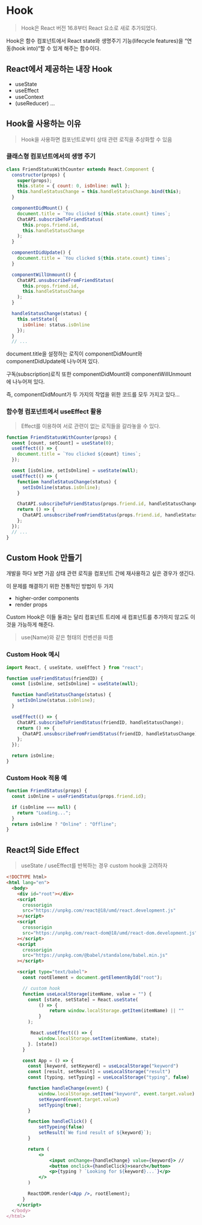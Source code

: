 # Hook

> Hook은 React 버전 16.8부터 React 요소로 새로 추가되었다.

Hook은 함수 컴포넌트에서 React state와 생명주기 기능(lifecycle features)을 “연동(hook into)“할 수 있게 해주는 함수이다.

## React에서 제공하는 내장 Hook

- useState
- useEffect
- useContext
- (useReducer)
  ...

## Hook을 사용하는 이유

> Hook을 사용하면 컴포넌트로부터 상태 관련 로직을 추상화할 수 있음

### 클래스형 컴포넌트에서의 생명 주기

```javascript
class FriendStatusWithCounter extends React.Component {
  constructor(props) {
    super(props);
    this.state = { count: 0, isOnline: null };
    this.handleStatusChange = this.handleStatusChange.bind(this);
  }

  componentDidMount() {
    document.title = `You clicked ${this.state.count} times`;
    ChatAPI.subscribeToFriendStatus(
      this.props.friend.id,
      this.handleStatusChange
    );
  }

  componentDidUpdate() {
    document.title = `You clicked ${this.state.count} times`;
  }

  componentWillUnmount() {
    ChatAPI.unsubscribeFromFriendStatus(
      this.props.friend.id,
      this.handleStatusChange
    );
  }

  handleStatusChange(status) {
    this.setState({
      isOnline: status.isOnline
    });
  }
  // ...
```

document.title을 설정하는 로직이 componentDidMount와 componentDidUpdate에 나누어져 있다.

구독(subscription)로직 또한 componentDidMount와 componentWillUnmount에 나누어져 있다.

즉, componentDidMount가 두 가지의 작업을 위한 코드를 모두 가지고 있다...

### 함수형 컴포넌트에서 useEffect 활용

> Effect를 이용하여 서로 관련이 없는 로직들을 갈라놓을 수 있다.

```javascript
function FriendStatusWithCounter(props) {
  const [count, setCount] = useState(0);
  useEffect(() => {
    document.title = `You clicked ${count} times`;
  });

  const [isOnline, setIsOnline] = useState(null);
  useEffect(() => {
    function handleStatusChange(status) {
      setIsOnline(status.isOnline);
    }

    ChatAPI.subscribeToFriendStatus(props.friend.id, handleStatusChange);
    return () => {
      ChatAPI.unsubscribeFromFriendStatus(props.friend.id, handleStatusChange);
    };
  });
  // ...
}
```

## Custom Hook 만들기

개발을 하다 보면 가끔 상태 관련 로직을 컴포넌트 간에 재사용하고 싶은 경우가 생긴다.

이 문제를 해결하기 위한 전통적인 방법이 두 가지

- higher-order components
- render props

Custom Hook은 이들 둘과는 달리 컴포넌트 트리에 새 컴포넌트를 추가하지 않고도 이것을 가능하게 해준다.

> use{Name}와 같은 형태의 컨벤션을 따름

### Custom Hook 예시

```javascript
import React, { useState, useEffect } from "react";

function useFriendStatus(friendID) {
  const [isOnline, setIsOnline] = useState(null);

  function handleStatusChange(status) {
    setIsOnline(status.isOnline);
  }

  useEffect(() => {
    ChatAPI.subscribeToFriendStatus(friendID, handleStatusChange);
    return () => {
      ChatAPI.unsubscribeFromFriendStatus(friendID, handleStatusChange);
    };
  });

  return isOnline;
}
```

### Custom Hook 적용 예

```javascript
function FriendStatus(props) {
  const isOnline = useFriendStatus(props.friend.id);

  if (isOnline === null) {
    return "Loading...";
  }
  return isOnline ? "Online" : "Offline";
}
```

## React의 Side Effect

> useState / useEffect를 반복하는 경우 custom hook을 고려하자

```html
<!DOCTYPE html>
<html lang="en">
  <body>
    <div id="root"></div>
    <script
      crossorigin
      src="https://unpkg.com/react@18/umd/react.development.js"
    ></script>
    <script
      crossorigin
      src="https://unpkg.com/react-dom@18/umd/react-dom.development.js"
    ></script>
    <script
      crossorigin
      src="https://unpkg.com/@babel/standalone/babel.min.js"
    ></script>

    <script type="text/babel">
      const rootElement = document.getElementById("root");

      // custom hook
      function useLocalStorage(itemName, value = "") {
        const [state, setState] = React.useState(
            () => {
                return window.localStorage.getItem(itemName) || ""
            }
        );

         React.useEffect(() => {
            window.localStorage.setItem(itemName, state);
        }. [state])
      }

      const App = () => {
        const [keyword, setKeyword] = useLocalStorage("keyword")
        const [result, setResult] = useLocalStorage("result")
        const [typing, setTyping] = useLocalStorage("typing", false)

        function handleChange(event) {
            window.localStorage.setItem("keyword", event.target.value)
            setKeyword(event.target.value)
            setTyping(true);
        }

        function handleClick() {
            setTypeing(false)
            setResult(`We find result of ${keyword}`);
        }

        return (
            <>
                <input onChange={handleChange} value={keyword}> //
                <button onclick={handleClick}>search</button>
                <p>{typing ? `Looking for ${keyword}...`}</p>
            </>
        )

        ReactDOM.render(<App />, rootElement);
      }
    </script>
  </body>
</html>
```

